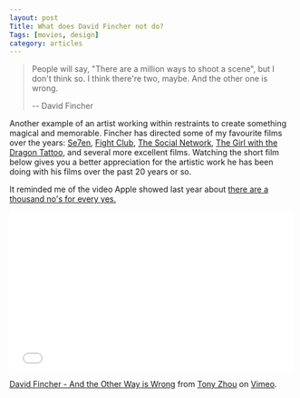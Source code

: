 ```yaml
---
layout: post
Title: What does David Fincher not do?
Tags: [movies, design]
category: articles
---
```


> People will say, "There are a million ways to shoot a scene", but I don't think so. I think there're two, maybe. And the other one is wrong.
>
> -- David Fincher

Another example of an artist working within restraints to create something magical and memorable. Fincher has directed some of my favourite films over the years: [Se7en](http://www.amazon.com/gp/product/B004XKVPG6/ref=as_li_tl?ie=UTF8&camp=1789&creative=390957&creativeASIN=B004XKVPG6&linkCode=as2&tag=four0b-20&linkId=TYDDBADHUB4AFRQ5 "Se7en"), [Fight Club](http://www.amazon.com/gp/product/B001992NUQ/ref=as_li_tl?ie=UTF8&camp=1789&creative=390957&creativeASIN=B001992NUQ&linkCode=as2&tag=four0b-20&linkId=WTK7MCXC4FRB5DKR "Fight Club"), [The Social Network](http://www.amazon.com/gp/product/B0034G4P7Q/ref=as_li_tl?ie=UTF8&camp=1789&creative=390957&creativeASIN=B0034G4P7Q&linkCode=as2&tag=four0b-20&linkId=JPONPNXGFCO5S64I "The Social Network"), [The Girl with the Dragon Tattoo](http://www.amazon.com/gp/product/B003Y5H5HY/ref=as_li_tl?ie=UTF8&camp=1789&creative=390957&creativeASIN=B003Y5H5HY&linkCode=as2&tag=four0b-20&linkId=IW3AEZLPCJ3AQWQE "The Girl with the Dragon Tattoo"), and several more excellent films. Watching the short film below gives you a better appreciation for the artistic work he has been doing with his films over the past 20 years or so. 

It reminded me of the video Apple showed last year about [there are a thousand no's for every yes.](http://www.foursides.ca/saying-no/ "Saying No")

<iframe src="//player.vimeo.com/video/107779620?badge=0&amp;color=f0a400" width="500" height="281" frameborder="0" webkitallowfullscreen mozallowfullscreen allowfullscreen></iframe> <p><a href="http://vimeo.com/107779620">David Fincher - And the Other Way is Wrong</a> from <a href="http://vimeo.com/tonyzhou">Tony Zhou</a> on <a href="https://vimeo.com">Vimeo</a>.</p>